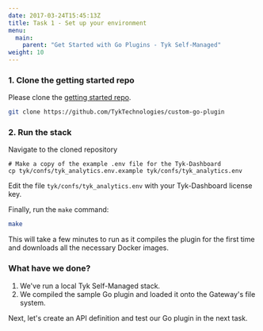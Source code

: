 ```yaml
---
date: 2017-03-24T15:45:13Z
title: Task 1 - Set up your environment
menu:
  main:
    parent: "Get Started with Go Plugins - Tyk Self-Managed"
weight: 10
---
```



### 1.  Clone the getting started repo

Please clone the [getting started repo][0].

```bash
git clone https://github.com/TykTechnologies/custom-go-plugin
```


### 2. Run the stack

Navigate to the cloned repository 

```shell
# Make a copy of the example .env file for the Tyk-Dashboard 
cp tyk/confs/tyk_analytics.env.example tyk/confs/tyk_analytics.env
```
Edit the file `tyk/confs/tyk_analytics.env` with your Tyk-Dashboard license key.  

Finally, run the `make` command:

```bash
make
```

This will take a few minutes to run as it compiles the plugin for the first time and downloads all the necessary Docker images.

### What have we done?

1. We've run a local Tyk Self-Managed stack.
2. We compiled the sample Go plugin and loaded it onto the Gateway's file system.

Next, let's create an API definition and test our Go plugin in the next task.



[0]: https://github.com/TykTechnologies/custom-go-plugin